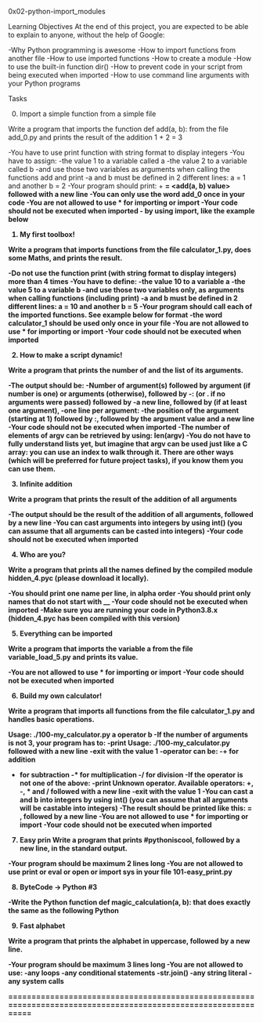 0x02-python-import_modules

Learning Objectives
At the end of this project, you are expected to be able to explain to anyone, without the help of Google:

-Why Python programming is awesome
-How to import functions from another file
-How to use imported functions
-How to create a module
-How to use the built-in function dir()
-How to prevent code in your script from being executed when imported
-How to use command line arguments with your Python programs


Tasks

0. Import a simple function from a simple file

Write a program that imports the function def add(a, b): from the file add_0.py and prints the result of the addition 1 + 2 = 3

-You have to use print function with string format to display integers
-You have to assign:
-the value 1 to a variable called a
-the value 2 to a variable called b
-and use those two variables as arguments when calling the functions add and print
-a and b must be defined in 2 different lines: a = 1 and another b = 2
-Your program should print: <a value> + <b value> = <add(a, b) value> followed with a new line
-You can only use the word add_0 once in your code
-You are not allowed to use * for importing or __import__
-Your code should not be executed when imported - by using __import__, like the example below

1. My first toolbox!

Write a program that imports functions from the file calculator_1.py, does some Maths, and prints the result.

-Do not use the function print (with string format to display integers) more than 4 times
-You have to define:
-the value 10 to a variable a
-the value 5 to a variable b
-and use those two variables only, as arguments when calling functions (including print)
-a and b must be defined in 2 different lines: a = 10 and another b = 5
-Your program should call each of the imported functions. See example below for format
-the word calculator_1 should be used only once in your file
-You are not allowed to use * for importing or __import__
-Your code should not be executed when imported

2. How to make a script dynamic!

Write a program that prints the number of and the list of its arguments.

-The output should be:
-Number of argument(s) followed by argument (if number is one) or arguments (otherwise), followed by
-: (or . if no arguments were passed) followed by
-a new line, followed by (if at least one argument),
-one line per argument:
-the position of the argument (starting at 1) followed by :, followed by the argument value and a new line
-Your code should not be executed when imported
-The number of elements of argv can be retrieved by using: len(argv)
-You do not have to fully understand lists yet, but imagine that argv can be used just like a C array: you can use an index to walk through it. There are other ways (which will be preferred for future project tasks), if you know them you can use them.

3. Infinite addition

Write a program that prints the result of the addition of all arguments

-The output should be the result of the addition of all arguments, followed by a new line
-You can cast arguments into integers by using int() (you can assume that all arguments can be casted into integers)
-Your code should not be executed when imported

4. Who are you?

Write a program that prints all the names defined by the compiled module hidden_4.pyc (please download it locally).

-You should print one name per line, in alpha order
-You should print only names that do not start with __
-Your code should not be executed when imported
-Make sure you are running your code in Python3.8.x (hidden_4.pyc has been compiled with this version)

5. Everything can be imported

Write a program that imports the variable a from the file variable_load_5.py and prints its value.

-You are not allowed to use * for importing or __import__
-Your code should not be executed when imported

6. Build my own calculator!

Write a program that imports all functions from the file calculator_1.py and handles basic operations.

Usage: ./100-my_calculator.py a operator b
-If the number of arguments is not 3, your program has to:
-print Usage: ./100-my_calculator.py <a> <operator> <b> followed with a new line
-exit with the value 1
-operator can be:
-+ for addition
- for subtraction
-* for multiplication
-/ for division
-If the operator is not one of the above:
-print Unknown operator. Available operators: +, -, * and / followed with a new line
-exit with the value 1
-You can cast a and b into integers by using int() (you can assume that all arguments will be castable into integers)
-The result should be printed like this: <a> <operator> <b> = <result>, followed by a new line
-You are not allowed to use * for importing or __import__
-Your code should not be executed when imported

7. Easy prin
Write a program that prints #pythoniscool, followed by a new line, in the standard output.

-Your program should be maximum 2 lines long
-You are not allowed to use print or eval or open or import sys in your file 101-easy_print.py

8. ByteCode -> Python #3

-Write the Python function def magic_calculation(a, b): that does exactly the same as the following Python

9. Fast alphabet

Write a program that prints the alphabet in uppercase, followed by a new line.

-Your program should be maximum 3 lines long
-You are not allowed to use:
-any loops
-any conditional statements
-str.join()
-any string literal
-any system calls

===============================================================================================================
